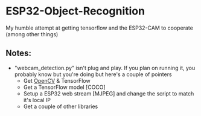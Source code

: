 # ESP32-Object-Recognition
My humble attempt at getting tensorflow and the ESP32-CAM to cooperate (among other things)

## Notes:
* "webcam_detection.py" isn't plug and play. If you plan on running it, you probably know but you're doing but here's a couple of pointers
  * Get [OpenCV](https://www.lfd.uci.edu/~gohlke/pythonlibs/) & TensorFlow
  * Get a TensorFlow model [COCO]
  * Setup a ESP32 web stream [MJPEG] and change the script to match it's local IP
  * Get a couple of other libraries
